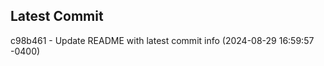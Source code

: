 
## Latest Commit
c98b461 - Update README with latest commit info (2024-08-29 16:59:57 -0400) <Yunxi-Zhou>

